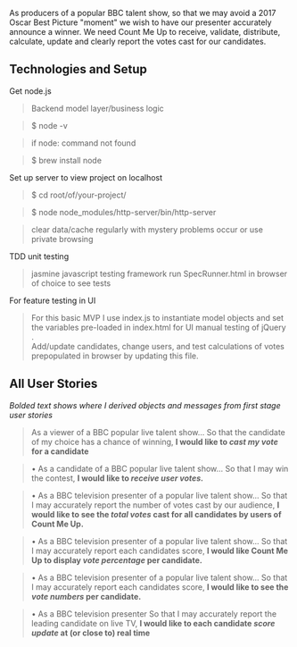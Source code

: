 As producers of a popular BBC talent show, so that we may avoid a 2017 Oscar Best Picture "moment" we wish to have our presenter accurately announce a winner. We need Count Me Up to receive, validate, distribute, calculate, update and clearly report the votes cast for our candidates.

## Technologies and Setup

Get node.js
> Backend model layer/business logic

>$ node -v

> if node: command not found

> $ brew install node

Set up server to view project on localhost
>$ cd root/of/your-project/

> $ node node_modules/http-server/bin/http-server

>clear data/cache regularly with mystery problems occur or use private browsing

TDD unit testing
>jasmine javascript testing framework
run SpecRunner.html in browser of choice to see tests

For feature testing in UI
>For this basic MVP I use index.js to instantiate model objects and set the variables pre-loaded in index.html for UI manual testing of jQuery .  
Add/update candidates, change users, and test calculations of votes prepopulated in browser by updating this file.




## All User Stories
*Bolded text shows where I derived objects and messages from first stage user stories*
> As a viewer of a BBC popular live talent show...
So that the candidate of my choice has a chance of winning,
**I would like to *cast my vote* for a candidate**

> • As a candidate of a BBC popular live talent show...
So that I may win the contest,
**I would like to *receive user votes.***

> • As a BBC television presenter of a popular live talent show...
So that I may accurately report the number of votes cast by our audience,
**I would like to see the *total votes* cast for all candidates by users of Count Me Up.**

> • As a BBC television presenter of a popular live talent show...
So that I may accurately report each candidates score,
**I would like Count Me Up to display *vote percentage* per candidate.**

> • As a BBC television presenter of a popular live talent show...
So that I may accurately report each candidates score,
**I would like to see the *vote numbers* per candidate.**

> • As a BBC television presenter
So that I may accurately report the leading candidate on live TV,
**I would like to each candidate *score update* at (or close to) real time**
